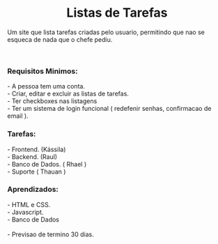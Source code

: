 <center><h1>Listas de Tarefas</h1></center>

<span>Um site que lista tarefas criadas pelo usuario, permitindo que nao se esqueca de nada que o chefe pediu.</span>

<br/>
<h3>Requisitos Minimos:</h3>
- A pessoa tem uma conta.<br/>
- Criar, editar e excluir as listas de tarefas.<br/>
- Ter checkboxes nas listagens<br/>
- Ter um sistema de login funcional (  redefenir senhas, confirmacao de email ).<br/>

 
<h3>Tarefas:</h3>
- Frontend. (Kássila)<br/>
- Backend. (Raul)<br/>
- Banco de Dados. ( Rhael )<br/>
- Suporte ( Thauan )<br/>

 
<h3>Aprendizados: </h3>
- HTML e CSS.<br/>
- Javascript.<br/>
- Banco de Dados<br/>
<br/>
- Previsao de termino 30 dias.
